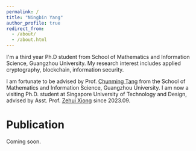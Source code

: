```yaml
---
permalink: /
title: "Ningbin Yang"
author_profile: true
redirect_from: 
  - /about/
  - /about.html
---
```


I'm a third year Ph.D student from School of Mathematics and Information Science, Guangzhou University. My research interest includes applied cryptography, blockchain, information security.

I am fortunate to be advised by Prof. [Chunming Tang](https://maths.gzhu.edu.cn/info/1073/1828.htm) from the School of Mathematics and Information Science, Guangzhou University.
I am now a visiting Ph.D. student at Singapore University of Technology and Design, advised by Asst. Prof. [Zehui Xiong](https://istd.sutd.edu.sg/people/faculty/zehui-xiong) since 2023.09.

Publication
======
Coming soon.
